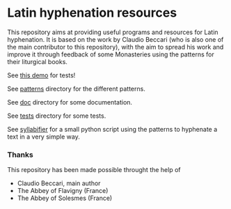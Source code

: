 # Latin hyphenation resources

This repository aims at providing useful programs and resources for Latin hyphenation. It is based on the work by Claudio Beccari (who is also one of the main contributor to this repository), with the aim to spread his work and improve it through feedback of some Monasteries using the patterns for their liturgical books.

See [this demo](http://gregorio-project.github.io/hyphen-la/) for tests!

See [patterns](patterns) directory for the different patterns.

See [doc](doc) directory for some documentation.

See [tests](tests) directory for some tests.

See [syllabifier](syllabifier) for a small python script using the patterns to hyphenate a text in a very simple way.


### Thanks

This repository has been made possible throught the help of
- Claudio Beccari, main author
- The Abbey of Flavigny (France)
- The Abbey of Solesmes (France)